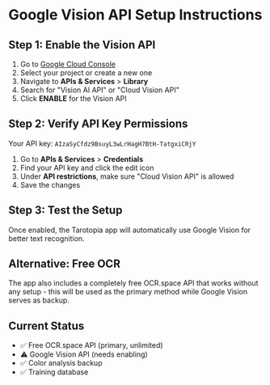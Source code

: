 # Google Vision API Setup Instructions

## Step 1: Enable the Vision API
1. Go to [Google Cloud Console](https://console.cloud.google.com/)
2. Select your project or create a new one
3. Navigate to **APIs & Services** > **Library**
4. Search for "Vision AI API" or "Cloud Vision API"
5. Click **ENABLE** for the Vision API

## Step 2: Verify API Key Permissions
Your API key: `AIzaSyCfdz9BsuyL3wLrHagH7BtH-TatgxiCRjY`

1. Go to **APIs & Services** > **Credentials**
2. Find your API key and click the edit icon
3. Under **API restrictions**, make sure "Cloud Vision API" is allowed
4. Save the changes

## Step 3: Test the Setup
Once enabled, the Tarotopia app will automatically use Google Vision for better text recognition.

## Alternative: Free OCR
The app also includes a completely free OCR.space API that works without any setup - this will be used as the primary method while Google Vision serves as backup.

## Current Status
- ✅ Free OCR.space API (primary, unlimited)
- ⚠️ Google Vision API (needs enabling)
- ✅ Color analysis backup
- ✅ Training database